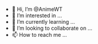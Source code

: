 - 👋 Hi, I’m @AnimeWT
- 👀 I’m interested in ...
- 🌱 I’m currently learning ...
- 💞️ I’m looking to collaborate on ...
- 📫 How to reach me ...

<!---
AnimeWT/AnimeWT is a ✨ special ✨ repository because its `README.md` (this file) appears on your GitHub profile.
You can click the Preview link to take a look at your changes.
--->

